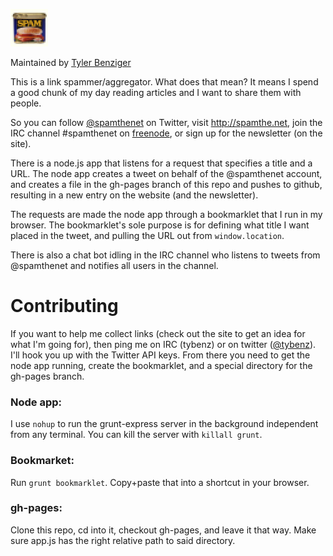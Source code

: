 ![](https://github.com/tybenz/spamthe.net/blob/gh-pages/img/logo-small.png?raw=true)

Maintained by [Tyler Benziger](http://twitter.com/tybenz)

This is a link spammer/aggregator. What does that mean? It means I spend a good
chunk of my day reading articles and I want to share them with people.

So you can follow [@spamthenet](http://twitter.com/spamthenet) on Twitter,
visit http://spamthe.net, join the IRC channel #spamthenet on
[freenode](http://webcaht.freenode.net), or sign up for the newsletter (on the
site).

There is a node.js app that listens for a request that specifies a title and a
URL. The node app creates a tweet on behalf of the @spamthenet account, and
creates a file in the gh-pages branch of this repo and pushes to github,
resulting in a new entry on the website (and the newsletter).

The requests are made the node app through a bookmarklet that I run in my
browser. The bookmarklet's sole purpose is for defining what title I want
placed in the tweet, and pulling the URL out from `window.location`.

There is also a chat bot idling in the IRC channel who listens to tweets from
@spamthenet and notifies all users in the channel.

# Contributing

If you want to help me collect links (check out the site to get an idea for
what I'm going for), then ping me on IRC (tybenz) or on twitter
([@tybenz](http://twitter.com/tybenz)). I'll hook you up with the Twitter API
keys. From there you need to get the node app running, create the bookmarklet,
and a special directory for the gh-pages branch.

### Node app:

I use `nohup` to run the grunt-express server in the background independent
from any terminal. You can kill the server with `killall grunt`.

### Bookmarket:

Run `grunt bookmarklet`. Copy+paste that into a shortcut in your browser.

### gh-pages:

Clone this repo, cd into it, checkout gh-pages, and leave it that way. Make
sure app.js has the right relative path to said directory.
